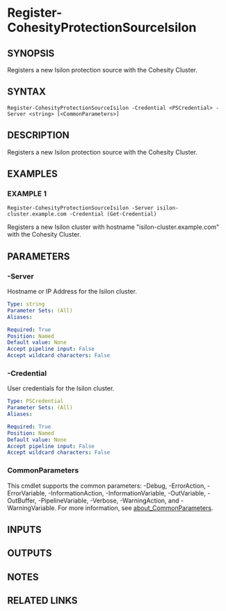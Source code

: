 
# Register-CohesityProtectionSourceIsilon

## SYNOPSIS
Registers a new Isilon protection source with the Cohesity Cluster.

## SYNTAX

```
Register-CohesityProtectionSourceIsilon -Credential <PSCredential> -Server <string> [<CommonParameters>]
```

## DESCRIPTION
Registers a new Isilon protection source with the Cohesity Cluster.

## EXAMPLES

### EXAMPLE 1
```
Register-CohesityProtectionSourceIsilon -Server isilon-cluster.example.com -Credential (Get-Credential)
```

Registers a new Isilon cluster with hostname "isilon-cluster.example.com" with the Cohesity Cluster.

## PARAMETERS

### -Server
Hostname or IP Address for the Isilon cluster.

```yaml
Type: string
Parameter Sets: (All)
Aliases:

Required: True
Position: Named
Default value: None
Accept pipeline input: False
Accept wildcard characters: False
```

### -Credential
User credentials for the Isilon cluster.

```yaml
Type: PSCredential
Parameter Sets: (All)
Aliases:

Required: True
Position: Named
Default value: None
Accept pipeline input: False
Accept wildcard characters: False
```

### CommonParameters
This cmdlet supports the common parameters: -Debug, -ErrorAction, -ErrorVariable, -InformationAction, -InformationVariable, -OutVariable, -OutBuffer, -PipelineVariable, -Verbose, -WarningAction, and -WarningVariable. For more information, see [about_CommonParameters](http://go.microsoft.com/fwlink/?LinkID=113216).

## INPUTS

## OUTPUTS

## NOTES

## RELATED LINKS


